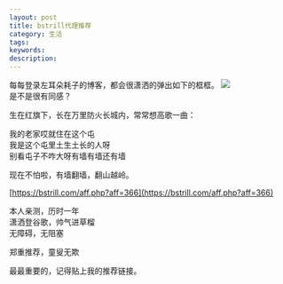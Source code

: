 ```yaml
---
layout: post
title: bstrill代理推荐
category: 生活
tags: 
keywords:
description: 
---
```


每每登录左耳朵耗子的博客，都会很潇洒的弹出如下的框框。 
![](http://i.imgur.com/k7OjWsR.png)  
是不是很有同感？  


生在红旗下，长在万里防火长城内，常常想高歌一曲：  

我的老家哎就住在这个屯  
我是这个屯里土生土长的人呀  
别看屯子不咋大呀有墙有墙还有墙  




现在不怕啦，有墙翻墙，翻山越岭。



[https://bstrill.com/aff.php?aff=366](https://bstrill.com/aff.php?aff=366)

本人亲测，历时一年  
潇洒登谷歌，帅气进草榴  
无障碍，无阻塞  

郑重推荐，童叟无欺


最最重要的，记得贴上我的推荐链接。